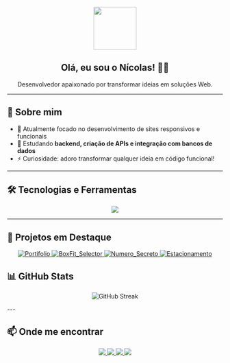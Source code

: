 <p align="center">
  <img src="https://media.giphy.com/media/hvRJCLFzcasrR4ia7z/giphy.gif" width="100"/>
</p>

<h2 align="center">Olá, eu sou o Nícolas! 👨‍💻</h2>
<p align="center">Desenvolvedor apaixonado por transformar ideias em soluções Web.</p>

---

## 🧠 Sobre mim

- 🔭 Atualmente focado no desenvolvimento de sites responsivos e funcionais  
- 🌱 Estudando **backend, criação de APIs e integração com bancos de dados**  
- ⚡ Curiosidade: adoro transformar qualquer ideia em código funcional!

---

## 🛠️ Tecnologias e Ferramentas

<p align="center">
  <img src="https://skillicons.dev/icons?i=js,nodejs,html,css,java,godot" />
</p>

---

## 🚀 Projetos em Destaque

<p align="center">

  <a href="https://github.com/NicoQuei/Portifolio">
    <img src="https://github-readme-stats.vercel.app/api/pin/?username=NicoQuei&repo=Portifolio&theme=github_dark&hide_border=true" alt="Portifolio" />
  </a>

  <a href="https://github.com/NicoQuei/BoxFit_Selector">
    <img src="https://github-readme-stats.vercel.app/api/pin/?username=NicoQuei&repo=BoxFit_Selector&theme=github_dark&hide_border=true" alt="BoxFit_Selector" />
  </a>

  <a href="https://github.com/NicoQuei/Numero_Secreto">
    <img src="https://github-readme-stats.vercel.app/api/pin/?username=NicoQuei&repo=Numero_Secreto&theme=github_dark&hide_border=true" alt="Numero_Secreto" />
  </a>

  <a href="https://github.com/NicoQuei/Estacionamento">
    <img src="https://github-readme-stats.vercel.app/api/pin/?username=NicoQuei&repo=Estacionamento&theme=github_dark&hide_border=true" alt="Estacionamento" />
  </a>

</p>



## 📊 GitHub Stats

<p align="center">
  <img src="https://github-readme-streak-stats.herokuapp.com/?user=NicoQuei&theme=github-dark&hide_border=true" alt="GitHub Streak" />
</p>
---

## 📫 Onde me encontrar

<p align="center">
  <a href="https://discord.com/users/nicooodiado">
    <img src="https://img.shields.io/badge/Discord-%23626A9B.svg?style=for-the-badge&logo=discord&logoColor=white" />
  </a>
  <a href="https://www.linkedin.com/in/n%C3%ADcolas-queiroga-644482304/">
    <img src="https://img.shields.io/badge/LinkedIn-%230077B5.svg?style=for-the-badge&logo=linkedin&logoColor=white" />
  </a>
  <a href="https://github.com/NicoQuei">
    <img src="https://img.shields.io/badge/GitHub-%2312100E.svg?style=for-the-badge&logo=github&logoColor=white" />
  </a>
  <a href="mailto:nicolasqueirogapix@gmail.com">
    <img src="https://img.shields.io/badge/Email-%23D14836.svg?style=for-the-badge&logo=gmail&logoColor=white" />
  </a>
</p>
